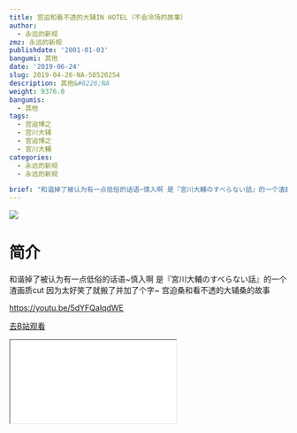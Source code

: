```yaml
---
title: 宫迫和看不透的大辅IN HOTEL（不会冷场的故事）
author:
  - 永远的新规
zmz: 永远的新规
publishdate: '2001-01-03'
bangumi: 其他
date: '2019-06-24'
slug: 2019-04-26-NA-50520254
description: 其他&#8226;NA
weight: 9376.0
bangumis:
  - 其他
tags:
  - 宫迫博之
  - 宫川大辅
  - 宮迫博之
  - 宮川大輔
categories:
  - 永远的新规
  - 永远的新规

brief: "和谐掉了被认为有一点低俗的话语~慎入啊 是『宮川大輔のすべらない話』的一个渣画质cut 因为太好笑了就搬了并加了个字~ 宫迫桑和看不透的大辅桑的故事 https://youtu.be/5dYFQaIqdWE"
---
```

![](https://raw.githubusercontent.com/tcgriffith/owaraisite/master/static/tmpimg/7a9c4c614014f17d2f3c74ffe1a94ca13a6c7b01.jpg.480.jpg)
# 简介  
和谐掉了被认为有一点低俗的话语~慎入啊
是『宮川大輔のすべらない話』的一个渣画质cut
因为太好笑了就搬了并加了个字~
宫迫桑和看不透的大辅桑的故事

https://youtu.be/5dYFQaIqdWE  

[去B站观看](https://www.bilibili.com/video/av50520254/)
<div class ="resp-container"><iframe class="testiframe" src="//player.bilibili.com/player.html?aid=50520254"", scrolling="no", allowfullscreen="true" > </iframe></div> 
